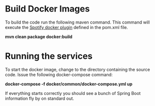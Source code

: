 # Build Docker Images
To build the code run the following maven command.  This command will execute the [Spotify docker plugin](https://github.com/spotify/docker-maven-plugin) defined in the pom.xml file.  
   
   **mvn clean package docker:build**

# Running the services

To start the docker image, change to the directory containing the source code.  Issue the following docker-compose command:

   **docker-compose -f docker/common/docker-compose.yml up**

If everything starts correctly you should see a bunch of Spring Boot information fly by on standard out.
